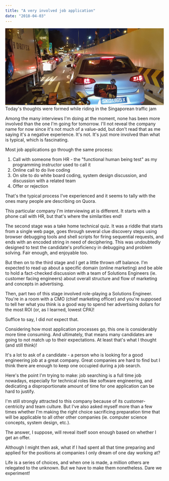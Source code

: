 ```yaml
---
title: "A very involved job application"
date: "2018-04-03"
---
```


![Riding on Stevens road ](images/img_20180403_2328428105026912879685680.jpg "Riding on Stevens road ")Today's thoughts were formed while riding in the Singaporean traffic jam

Among the many interviews I'm doing at the moment, none has been more involved than the one I'm going for tomorrow. I'll not reveal the company name for now since it's not much of a value-add, but don't read that as me saying it's a negative experience. It's not. It's just more involved than what is typical, which is fascinating.

Most job applications go through the same process:

1. Call with someone from HR - the "functional human being test" as my programming instructor used to call it
2. Online call to do live coding
3. On site to do white board coding, system design discussion, and discussion with a related team
4. Offer or rejection

That's the typical process I've experienced and it seems to tally with the ones many people are describing on Quora.

This particular company I'm interviewing at is different. It starts with a phone call with HR, but that's where the similarities end!

The second stage was a take home technical quiz. It was a riddle that starts from a single web page, goes through several clue discovery steps using browser debugging tools and shell scripts for firing sequential requests, and ends with an encoded string in need of deciphering. This was undoubtedly designed to test the candidate's proficiency in debugging and problem solving. Fair enough, and enjoyable too.

But then on to the third stage and I get a little thrown off balance. I'm expected to read up about a specific domain (online marketing) and be able to hold a fact-checked discussion with a team of Solutions Engineers (ie. customer facing engineers) about overall structure and flow of marketing and concepts in advertising.

Then, part two of this stage involved role-playing a Solutions Engineer. You're in a room with a CMO (chief marketing officer) and you're supposed to tell her what you think is a good way to spend her advertising dollars for the most ROI (or, as I learned, lowest CPA)!

Suffice to say, I did _not_ expect that.

Considering how most application processes go, this one is considerably more time consuming. And ultimately, that means many candidates are going to not match up to their expectations. At least that's what I thought (and still think)!

It's a lot to ask of a candidate - a person who is looking for a good engineering job at a great company. Great companies are hard to find but I think there are enough to keep one occupied during a job search.

Here's the point I'm trying to make: job searching is a full time job nowadays, especially for technical roles like software engineering, and dedicating a disproportionate amount of time for one application can be hard to justify.

I'm still strongly attracted to this company because of its customer-centricity and team culture. But I've also asked myself more than a few times whether I'm making the right choice sacrificing preparation time that will be applicable to all other other companies (ie. computer science concepts, system design, etc.).

The answer, I suppose, will reveal itself soon enough based on whether I get an offer.

Although I might then ask, what if I had spent all that time preparing and applied for the positions at companies I only dream of one day working at?

Life is a series of choices, and when one is made, a million others are relegated to the unknown. But we have to make them nonetheless. Dare we experiment!
